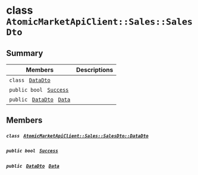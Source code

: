 # class `AtomicMarketApiClient::Sales::SalesDto` 

## Summary

 Members                                | Descriptions                                
----------------------------------------|---------------------------------------------
`class ` [`DataDto`](.github/workflows/documentation/md/AtomicMarketApiClient--Sales--SalesDto--DataDto.md#class_atomic_market_api_client_1_1_sales_1_1_sales_dto_1_1_data_dto)        | 
`public bool ` [`Success`](#class_atomic_market_api_client_1_1_sales_1_1_sales_dto_1a506fb037fbb6bfe8f254c021a2c3cfac) | 
`public ` [`DataDto`](.github/workflows/documentation/md/AtomicMarketApiClient--Sales--SalesDto--DataDto.md#class_atomic_market_api_client_1_1_sales_1_1_sales_dto_1_1_data_dto)` ` [`Data`](#class_atomic_market_api_client_1_1_sales_1_1_sales_dto_1a6ed89521b3da4f30d2ab82c36d0afd13) | 

## Members

##### `class ` [`AtomicMarketApiClient::Sales::SalesDto::DataDto`](.github/workflows/documentation/md/AtomicMarketApiClient--Sales--SalesDto--DataDto.md#class_atomic_market_api_client_1_1_sales_1_1_sales_dto_1_1_data_dto) 

##### `public bool ` [`Success`](#class_atomic_market_api_client_1_1_sales_1_1_sales_dto_1a506fb037fbb6bfe8f254c021a2c3cfac) 

##### `public ` [`DataDto`](.github/workflows/documentation/md/AtomicMarketApiClient--Sales--SalesDto--DataDto.md#class_atomic_market_api_client_1_1_sales_1_1_sales_dto_1_1_data_dto)` ` [`Data`](#class_atomic_market_api_client_1_1_sales_1_1_sales_dto_1a6ed89521b3da4f30d2ab82c36d0afd13) 

